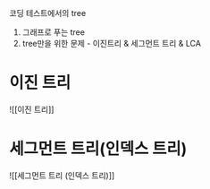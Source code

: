 코딩 테스트에서의 tree
1. 그래프로 푸는 tree
2. tree만을 위한 문제
	   - 이진트리 & 세그먼트 트리 & LCA
# 이진 트리
![[이진 트리]]

# 세그먼트 트리(인덱스 트리)
![[세그먼트 트리 (인덱스 트리)]]